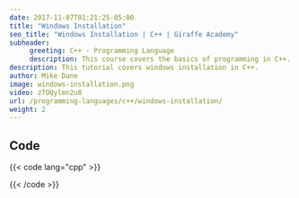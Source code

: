 ```yaml
---
date: 2017-11-07T01:21:25-05:00
title: "Windows Installation"
seo_title: "Windows Installation | C++ | Giraffe Academy"
subheader:
     greeting: C++ - Programming Language
     description: This course covers the basics of programming in C++. Work your way through the videos and we'll teach you everything you need to know to start your programming journey!
description: This tutorial covers windows installation in C++.
author: Mike Dane
image: windows-installation.png
video: zTOQylmn2u8
url: /programming-languages/c++/windows-installation/
weight: 2
---
```


## Code

{{< code lang="cpp" >}}

{{< /code >}}
